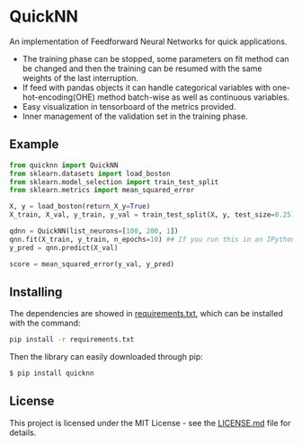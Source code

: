 
# QuickNN

An implementation of Feedforward Neural Networks for quick applications.

* The training phase can be stopped, some parameters on fit method can be changed and then the training can be resumed
with the same weights of the last interruption.
* If feed with pandas objects it can handle categorical variables with one-hot-encoding(OHE) method batch-wise as well
as continuous variables.
* Easy visualization in tensorboard of the metrics provided.
* Inner management of the validation set in the training phase.

## Example

```python
from quicknn import QuickNN
from sklearn.datasets import load_boston
from sklearn.model_selection import train_test_split
from sklearn.metrics import mean_squared_error

X, y = load_boston(return_X_y=True)
X_train, X_val, y_train, y_val = train_test_split(X, y, test_size=0.25)

qdnn = QuickNN(list_neurons=[100, 200, 1])
qnn.fit(X_train, y_train, n_epochs=10) ## If you run this in an IPython session you can stop-change-resume the training
y_pred = qnn.predict(X_val)

score = mean_squared_error(y_val, y_pred)

```

## Installing
The dependencies are showed in [requirements.txt](requirements.txt), which can be installed with the command:
```bash
pip install -r requirements.txt
```
Then the library can easily downloaded through pip:
```bash
$ pip install quicknn
```

## License

This project is licensed under the MIT License - see the [LICENSE.md](License.md) file for details.
